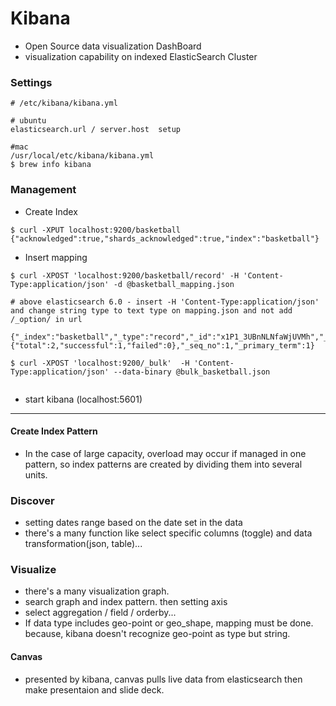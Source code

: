 # Kibana

* Open Source data visualization DashBoard
* visualization capability on indexed ElasticSearch Cluster





### Settings



```shell
# /etc/kibana/kibana.yml

# ubuntu
elasticsearch.url / server.host  setup

#mac 
/usr/local/etc/kibana/kibana.yml
$ brew info kibana
```





### Management

* Create Index

```shell
$ curl -XPUT localhost:9200/basketball
{"acknowledged":true,"shards_acknowledged":true,"index":"basketball"}
```

* Insert mapping

```shell
$ curl -XPOST 'localhost:9200/basketball/record' -H 'Content-Type:application/json' -d @basketball_mapping.json

# above elasticsearch 6.0 - insert -H 'Content-Type:application/json' and change string type to text type on mapping.json and not add /_option/ in url

{"_index":"basketball","_type":"record","_id":"x1P1_3UBnNLNfaWjUVMh","_version":1,"result":"created","_shards":{"total":2,"successful":1,"failed":0},"_seq_no":1,"_primary_term":1}

$ curl -XPOST 'localhost:9200/_bulk'  -H 'Content-Type:application/json' --data-binary @bulk_basketball.json


```

* start kibana (localhost:5601)

---

#### Create Index Pattern

* In the case of large capacity, overload may occur if managed in one pattern, so index patterns are created by dividing them into several units.

### Discover

* setting dates range based on the date set in the data
* there's a many function like select specific columns (toggle) and data transformation(json, table)...

### Visualize

* there's a many visualization graph.
* search graph and index pattern. then setting axis
* select aggregation / field / orderby...
* If data type includes geo-point or geo_shape, mapping must be done. because, kibana doesn't recognize geo-point as type but string.



#### Canvas

* presented by kibana, canvas pulls live data from elasticsearch then make presentaion and slide deck.





